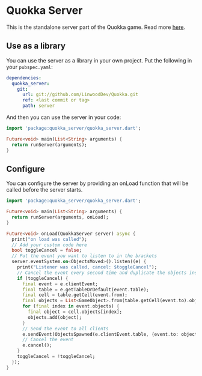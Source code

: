 # Quokka Server

This is the standalone server part of the Quokka game.
Read more [here](../README.md).

## Use as a library

You can use the server as a library in your own project.
Put the following in your `pubspec.yaml`:

```yaml
dependencies:
  quokka_server:
    git:
      url: git://github.com/LinwoodDev/Quokka.git
      ref: <last commit or tag>
      path: server
```

And then you can use the server in your code:

```dart
import 'package:quokka_server/quokka_server.dart';

Future<void> main(List<String> arguments) {
  return runServer(arguments);
}
```

## Configure

You can configure the server by providing an onLoad function that will be called before the server starts.

```dart
import 'package:quokka_server/quokka_server.dart';

Future<void> main(List<String> arguments) {
  return runServer(arguments, onLoad);
}

Future<void> onLoad(QuokkaServer server) async {
  print("on load was called");
  // Add your custom code here
  bool toggleCancel = false;
  // Put the event you want to listen to in the brackets
  server.eventSystem.on<ObjectsMoved>().listen((e) {
    print("Listener was called, cancel: $toggleCancel");
    // Cancel the event every second time and duplicate the objects instead
    if (toggleCancel) {
      final event = e.clientEvent;
      final table = e.getTableOrDefault(event.table);
      final cell = table.getCell(event.from);
      final objects = List<GameObject>.from(table.getCell(event.to).objects);
      for (final index in event.objects) {
        final object = cell.objects[index];
        objects.add(object);
      }
      // Send the event to all clients
      e.sendEvent(ObjectsSpawned(e.clientEvent.table, {event.to: objects}));
      // Cancel the event
      e.cancel();
    }
    toggleCancel = !toggleCancel;
  });
}
```
